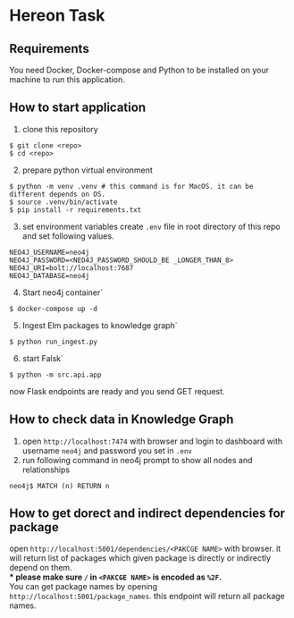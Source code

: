 # Hereon Task
## Requirements
You need Docker, Docker-compose and Python to be installed on your machine to run this application.

## How to start application
1. clone this repository
```
$ git clone <repo>
$ cd <repo>

```
2. prepare python virtual environment
```
$ python -m venv .venv # this command is for MacOS. it can be different depends on OS.
$ source .venv/bin/activate
$ pip install -r requirements.txt
```

3. set environment variables 
create `.env` file in root directory of this repo and set following values.
```
NEO4J_USERNAME=neo4j
NEO4J_PASSWORD=<NEO4J_PASSWORD_SHOULD_BE _LONGER_THAN_8>
NEO4J_URI=bolt://localhost:7687
NEO4J_DATABASE=neo4j
```
4. Start neo4j container`
```
$ docker-compose up -d
```
5. Ingest Elm packages to knowledge graph`
```
$ python run_ingest.py
```
6. start Falsk`
```
$ python -m src.api.app
```
now Flask endpoints are ready and you send GET request.

## How to check data in Knowledge Graph
1. open `http://localhost:7474` with browser and login to dashboard with username `neo4j` and password you set in `.env`
2. run following command in neo4j prompt to show all nodes and relationships
```
neo4j$ MATCH (n) RETURN n
```

## How to get dorect and indirect dependencies for package
open `http://localhost:5001/dependencies/<PAKCGE NAME>` with browser. it will return list of packages which given package is directly or indirectly depend on them.<br>
**\* please make sure `/` in `<PAKCGE NAME>` is encoded as `%2F`.<br>**
You can get package names by opening `http://localhost:5001/package_names`. this endpoint will return all package names.
